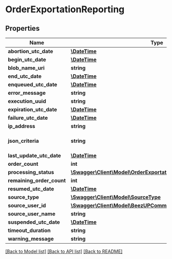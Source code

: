 # OrderExportationReporting

## Properties
Name | Type | Description | Notes
------------ | ------------- | ------------- | -------------
**abortion_utc_date** | [**\DateTime**](\DateTime.md) |  | [optional] 
**begin_utc_date** | [**\DateTime**](\DateTime.md) |  | [optional] 
**blob_name_uri** | **string** |  | [optional] 
**end_utc_date** | [**\DateTime**](\DateTime.md) |  | [optional] 
**enqueued_utc_date** | [**\DateTime**](\DateTime.md) |  | 
**error_message** | **string** |  | [optional] 
**execution_uuid** | **string** |  | 
**expiration_utc_date** | [**\DateTime**](\DateTime.md) |  | [optional] 
**failure_utc_date** | [**\DateTime**](\DateTime.md) |  | [optional] 
**ip_address** | **string** |  | 
**json_criteria** | **string** | Raw representation of the JSON | [optional] 
**last_update_utc_date** | [**\DateTime**](\DateTime.md) |  | [optional] 
**order_count** | **int** |  | [optional] 
**processing_status** | [**\Swagger\Client\Model\OrderExportationReportingProcessingStatus**](OrderExportationReportingProcessingStatus.md) |  | 
**remaining_order_count** | **int** |  | [optional] 
**resumed_utc_date** | [**\DateTime**](\DateTime.md) |  | [optional] 
**source_type** | [**\Swagger\Client\Model\SourceType**](SourceType.md) |  | 
**source_user_id** | [**\Swagger\Client\Model\BeezUPCommonUserId**](BeezUPCommonUserId.md) |  | [optional] 
**source_user_name** | **string** |  | 
**suspended_utc_date** | [**\DateTime**](\DateTime.md) |  | [optional] 
**timeout_duration** | **string** |  | [optional] 
**warning_message** | **string** |  | [optional] 

[[Back to Model list]](../README.md#documentation-for-models) [[Back to API list]](../README.md#documentation-for-api-endpoints) [[Back to README]](../README.md)


